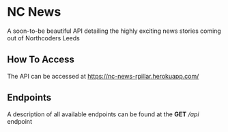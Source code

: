 # NC News 

A soon-to-be beautiful API detailing the highly exciting news stories 
coming out of Northcoders Leeds

## How To Access

The API can be accessed at https://nc-news-rpillar.herokuapp.com/

## Endpoints

A description of all available endpoints can be found at the **GET** */api* endpoint

    




